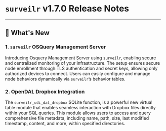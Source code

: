 # `surveilr` v1.7.0 Release Notes

---

## 🚀 What's New

### **1. `surveilr` OSQuery Management Server**
Introducing Osquery Management Server using `surveilr`, enabling secure and centralized monitoring of your infrastructure. The setup ensures secure node enrollment through TLS authentication and secret keys, allowing only authorized devices to connect. Users can easily configure and manage node behaviors dynamically via `surveilr`’s behavior tables.

### **2. OpenDAL Dropbox Integration**
The `surveilr_udi_dal_dropbox` SQLite function, is a powerful new virtual table module that enables seamless interaction with Dropbox files directly within your SQL queries. This module allows users to access and query comprehensive file metadata, including name, path, size, last modified timestamp, content, and more, within specified directories.